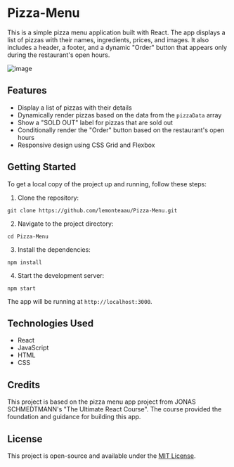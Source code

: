 # Pizza-Menu

This is a simple pizza menu application built with React. The app displays a list of pizzas with their names, ingredients, prices, and images. It also includes a header, a footer, and a dynamic "Order" button that appears only during the restaurant's open hours.

![image](https://github.com/lemonteaau/Pizza-Menu/assets/104964583/8e00cca8-29c4-4e61-8e8c-18c9649eb6d7)


## Features

- Display a list of pizzas with their details
- Dynamically render pizzas based on the data from the `pizzaData` array
- Show a "SOLD OUT" label for pizzas that are sold out
- Conditionally render the "Order" button based on the restaurant's open hours
- Responsive design using CSS Grid and Flexbox

## Getting Started

To get a local copy of the project up and running, follow these steps:

1. Clone the repository:
```
git clone https://github.com/lemonteaau/Pizza-Menu.git
```
2. Navigate to the project directory:
```
cd Pizza-Menu
```

3. Install the dependencies:
```
npm install
```

4. Start the development server:
```
npm start
```
The app will be running at `http://localhost:3000`.


## Technologies Used

- React
- JavaScript
- HTML
- CSS

## Credits

This project is based on the pizza menu app project from JONAS SCHMEDTMANN's "The Ultimate React Course". The course provided the foundation and guidance for building this app.

## License

This project is open-source and available under the [MIT License](LICENSE).
